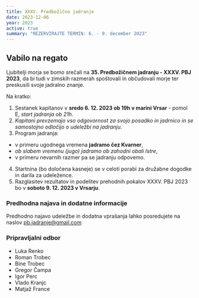 ```yaml
---
title: XXXV. Predbožično jadranje
date: 2023-12-06
year: 2023
active: true
summary: "REZERVIRAJTE TERMIN: 6. - 9. december 2023"
---
```


## Vabilo na regato
Ljubitelji morja se bomo srečali na **35. Predbožičnem jadranju - XXXV. PBJ 2023**, da bi tudi v zimskih razmerah spoštovali in občudovali morje ter preskusili svoje jadralno znanje.

Na kratko:
1. Sestanek kapitanov v **sredo 6. 12. 2023 ob 19h v marini Vrsar** - pomol E, *start jadranja ob 21h*.
2. *Kapitani prevzemajo vso odgovornost za svojo posadko in jadrnico in se samostojno odločijo o udeležbi na jadranju*.
3. Program jadranja:
 - v primeru ugodnega vremena **jadramo čez Kvarner**,
 - *ob slabem vremenu (jugo) jadramo ob zahodni obali Istre*,
 - v primeru nevarnih razmer pa se jadranju odpovemo.
4. Startnina (bo določena kasneje) se v celoti porabi za družabne dogodke in darila za udeležence.
5. Razglasitev rezultatov in podelitev prehodnih pokalov XXXV. PBJ 2023 bo v **soboto 9. 12. 2023 v Vrsarju**.

### Predhodna najava in dodatne informacije
Predhodno najavo udeležbe in dodatna vprašanja lahko posredujete na naslov [pb.jadranje@gmail.com](mailto:pb.jadranje@gmail.com)

### Pripravljalni odbor
- Luka Renko
- Roman Trobec
- Bine Trobec
- Gregor Čampa
- Igor Perc
- Vlado Kranjc
- Matjaž France